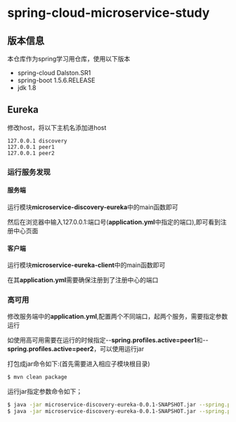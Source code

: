 # spring-cloud-microservice-study

## 版本信息
本仓库作为spring学习用仓库，使用以下版本
* spring-cloud Dalston.SR1
* spring-boot 1.5.6.RELEASE
* jdk 1.8

## Eureka
修改host，将以下主机名添加进host
```text
127.0.0.1 discovery
127.0.0.1 peer1
127.0.0.1 peer2
```

### 运行服务发现

#### 服务端
运行模块**microservice-discovery-eureka**中的main函数即可

然后在浏览器中输入127.0.0.1:端口号(**application.yml**中指定的端口),即可看到注册中心页面

#### 客户端
运行模块**microservice-eureka-client**中的main函数即可

在其**application.yml**需要确保注册到了注册中心的端口




### 高可用
修改服务端中的**application.yml**,配置两个不同端口，起两个服务，需要指定参数运行

如使用高可用需要在运行的时候指定--**spring.profiles.active=peer1**和--**spring.profiles.active=peer2**，可以使用运行jar

打包成jar命令如下:(首先需要进入相应子模块根目录)
```bash
$ mvn clean package
```

运行jar指定参数命令如下；
```bash
$ java -jar microservice-discovery-eureka-0.0.1-SNAPSHOT.jar --spring.profiles.active=peer1
$ java -jar microservice-discovery-eureka-0.0.1-SNAPSHOT.jar --spring.profiles.active=peer2
```







